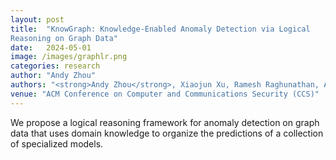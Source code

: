 ```yaml
---
layout: post
title:  "KnowGraph: Knowledge-Enabled Anomaly Detection via Logical
Reasoning on Graph Data"
date:   2024-05-01
image: /images/graphlr.png
categories: research
author: "Andy Zhou"
authors: "<strong>Andy Zhou</strong>, Xiaojun Xu, Ramesh Raghunathan, Alok Lal, Xinze Guan, Bin Yu, Bo Li"
venue: "ACM Conference on Computer and Communications Security (CCS)"
---
```

We propose a logical reasoning framework for anomaly detection on graph data that uses domain knowledge to organize the predictions of a collection of specialized models.
